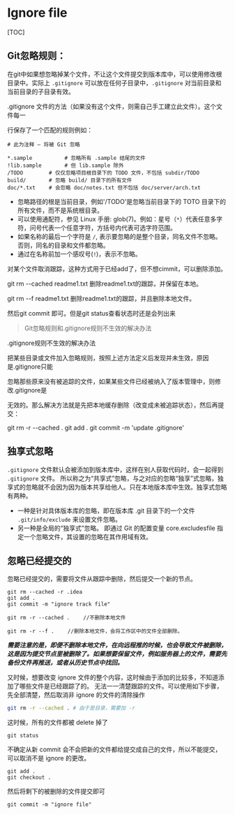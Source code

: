 # Ignore file

[TOC]

## Git忽略规则：

在git中如果想忽略掉某个文件，不让这个文件提交到版本库中，可以使用修改根目录中。实际上 `.gitignore` 可以放在任何子目录中，`.gitignore` 对当前目录和当前目录的子目录有效。

.gitignore 文件的方法（如果没有这个文件，则需自己手工建立此文件）。这个文件每一

行保存了一个匹配的规则例如：
```
# 此为注释 – 将被 Git 忽略

*.sample 　　      # 忽略所有 .sample 结尾的文件
!lib.sample 　　   # 但 lib.sample 除外
/TODO 　　    # 仅仅忽略项目根目录下的 TODO 文件，不包括 subdir/TODO
build/ 　　   # 忽略 build/ 目录下的所有文件
doc/*.txt 　　# 会忽略 doc/notes.txt 但不包括 doc/server/arch.txt
```

- 忽略路径的根是当前目录，例如'/TODO'是忽略当前目录下的 TOTO 目录下的所有文件，而不是系统根目录。
- 可以使用通配符，参见 Linux 手册: glob(7)。例如：星号（`*`）代表任意多字符，问号代表一个任意字符，方括号内代表可选字符范围。
- 如果名称的最后一个字符是 `/`, 表示要忽略的是整个目录，同名文件不忽略。否则，同名的目录和文件都忽略。
- 通过在名称前加一个感叹号(`!`)，表示不忽略。


对某个文件取消跟踪，这种方式用于已经add了，但不想cimmit，可以删除添加。

git rm --cached readme1.txt    删除readme1.txt的跟踪，并保留在本地。

git rm --f readme1.txt    删除readme1.txt的跟踪，并且删除本地文件。



然后git commit 即可。但是git status查看状态时还是会列出来


> Git忽略规则和.gitignore规则不生效的解决办法

.gitignore规则不生效的解决办法

把某些目录或文件加入忽略规则，按照上述方法定义后发现并未生效，原因是.gitignore只能

忽略那些原来没有被追踪的文件，如果某些文件已经被纳入了版本管理中，则修改.gitignore是

无效的。那么解决方法就是先把本地缓存删除（改变成未被追踪状态），然后再提交：

git rm -r --cached .
git add .
git commit -m 'update .gitignore'


## 独享式忽略

`.gitignore` 文件默认会被添加到版本库中，这样在别人获取代码时，会一起得到 `.gitignore` 文件。 所以称之为“共享式”忽略，与之对应的忽略“独享”式忽略，独享式的忽略就不会因为因为版本共享给他人。只在本地版本库中生效。独享式忽略有两种。
- 一种是针对具体版本库的忽略，即在版本库 .git 目录下的一个文件 `.git/info/exclude` 来设置文件忽略。
- 另一种是全局的“独享式”忽略。 即通过 Git 的配置变量 core.excludesfile 指定一个忽略文件，其设置的忽略在其作用域有效。


## 忽略已经提交的

忽略已经提交的，需要将文件从跟踪中删除，然后提交一个新的节点。

```
git rm --cached -r .idea
git add .
git commit -m "ignore track file"
```

```
git rm -r --cached . 　　//不删除本地文件

git rm -r --f . 　　//删除本地文件，会将工作区中的文件全部删除。
```

***需要注意的是，即便不删除本地文件，在向远程推的时候，也会导致文件被删除，这是因为提交节点里被删除了。如果想要保留文件，例如服务器上的文件，需要先备份文件再推送，或者从历史节点中找回。***



又时候，想要改变 ignore 文件的整个内容，这时候由于添加的比较多，不知道添加了哪些文件是已经跟踪了的。 无法一一清楚跟踪的文件。可以使用如下步骤，先全部清楚，然后取消非 ignore 的文件的清除操作

```bash
git rm -r --cached . # 由于是目录，需要加 -r
```
这时候，所有的文件都被 delete 掉了

```
git status
```
不确定从新 commit 会不会把新的文件都给提交成自己的文件，所以不能提交，可以取消不是 ignore 的更改。

```
git add .
git checkout .
```

然后将剩下的被删除的文件提交即可

```
git commit -m "ignore file"
```
